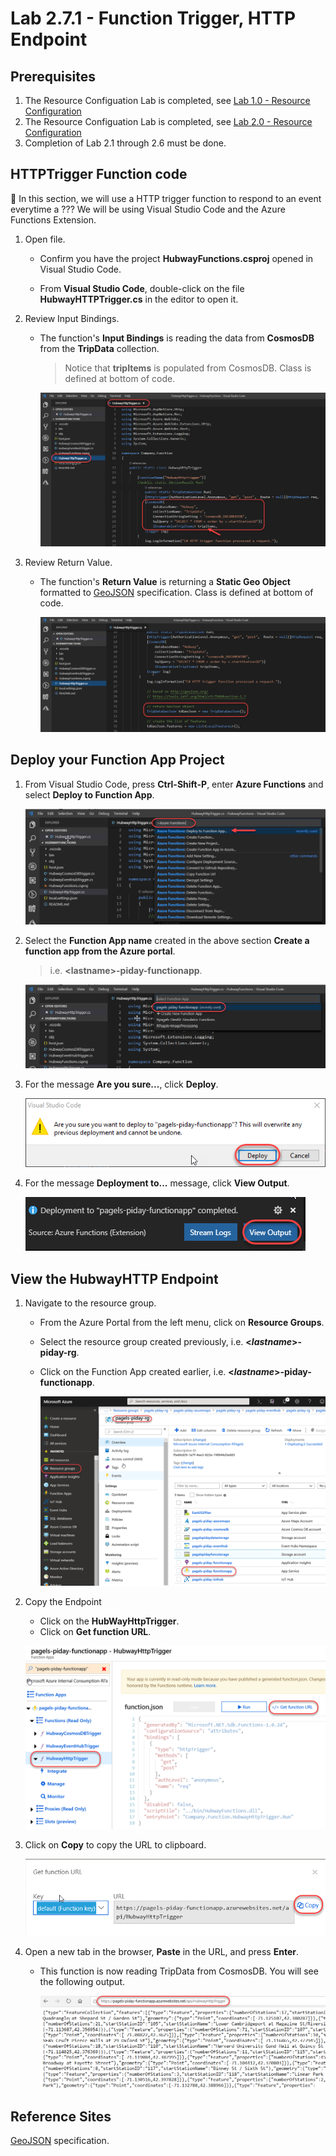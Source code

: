# Lab 2.7.1 - Function Trigger, HTTP Endpoint

## Prerequisites
1. The Resource Configuation Lab is completed, see [Lab 1.0 - Resource Configuration](https://github.com/Azure/IoT-Pi-Day/tree/master/Lab%201%20-%20Getting%20started%20with%20the%20Sense%20HAT/Lab%201.0%20-%20Resource%20Configuration)
2. The Resource Configuation Lab is completed, see [Lab 2.0 - Resource Configuration](https://github.com/Azure/IoT-Pi-Day/tree/master/Lab%202%20-%20Working%20with%20Hubway%20Data/Lab%202.0%20-%20Resource%20Configuration)
3. Completion of Lab 2.1 through 2.6 must be done.

## HTTPTrigger Function code

🚨 In this section, we will use a HTTP trigger function to respond to an event everytime a ??? We will be using Visual Studio Code and the Azure Functions Extension.

1. Open file.

    - Confirm you have the project **HubwayFunctions.csproj** opened in Visual Studio Code.

    - From **Visual Studio Code**, double-click on the file **HubwayHTTPTrigger.cs** in the editor to open it.

2. Review Input Bindings.

    - The function's **Input Bindings** is reading the data from **CosmosDB** from the **TripData** collection.

        > Notice that **tripItems** is populated from CosmosDB. Class is defined at bottom of code.

        ![Image](/images/lab-2.7.1-image1.png)

3. Review Return Value.

    - The function's **Return Value** is returning a **Static Geo Object** formatted to [GeoJSON](http://geojson.org/) specification.  Class is defined at bottom of code.

        ![Image](/images/lab-2.7.1-image2.png)  

## Deploy your Function App Project

1. From Visual Studio Code, press **Ctrl-Shift-P**, enter **Azure Functions** and select **Deploy to Function App**.

    ![Image](/images/lab-2.7.1-image3.png)  

2. Select the **Function App name** created in the above section **Create a function app from the Azure portal**.
    > i.e. **<**lastname**>-piday-functionapp**.

    ![Image](/images/lab-2.7.1-image4.png)  

3. For the message **Are you sure...**, click **Deploy**.

    ![Image](/images/lab-2.7.1-image5.png) 

4. For the message **Deployment to...** message, click **View Output**.

    ![Image](/images/lab-2.7.1-image6.png)

## View the HubwayHTTP Endpoint

1. Navigate to the resource group.

    - From the Azure Portal from the left menu, click on **Resource Groups**.
    - Select the resource group created previously, i.e. **<*lastname*>-piday-rg**.
    - Click on the Function App created earlier, i.e. **<*lastname*>-piday-functionapp**.

        ![Image](/images/lab-2.7.1-image7.png)

2. Copy the Endpoint
    - Click on the **HubWayHttpTrigger**.
    - Click on **Get function URL**.

    ![Image](/images/lab-2.7.1-image8.png)

4. Click on **Copy** to copy the URL to clipboard.

    ![Image](/images/lab-2.7.1-image9.png)  

5. Open a new tab in the browser, **Paste** in the URL, and press **Enter**.

    - This function is now reading TripData from CosmosDB. You will see the following output.

        ![Image](/images/lab-2.7.1-image10.png) 


## Reference Sites

[GeoJSON](http://geojson.org/) specification.